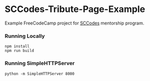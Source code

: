 # SCCodes-Tribute-Page-Example

Example FreeCodeCamp project for [SCCodes](https://sccodes.org/ "South Carolina Codes") mentorship program.

### Running Locally
```
npm install
npm run build
```

### Running SimpleHTTPServer
```
python -m SimpleHTTPServer 8000
```
